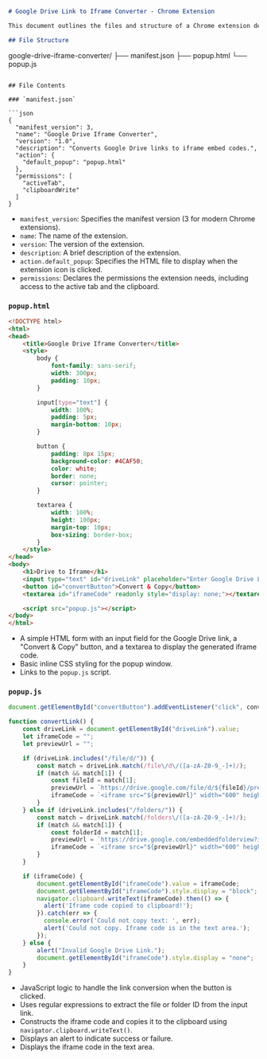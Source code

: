 ```markdown
# Google Drive Link to Iframe Converter - Chrome Extension

This document outlines the files and structure of a Chrome extension designed to convert Google Drive links into iframe embed codes.

## File Structure

```
google-drive-iframe-converter/
├── manifest.json
├── popup.html
└── popup.js
```

## File Contents

### `manifest.json`

```json
{
  "manifest_version": 3,
  "name": "Google Drive Iframe Converter",
  "version": "1.0",
  "description": "Converts Google Drive links to iframe embed codes.",
  "action": {
    "default_popup": "popup.html"
  },
  "permissions": [
    "activeTab",
    "clipboardWrite"
  ]
}
```

* `manifest_version`: Specifies the manifest version (3 for modern Chrome extensions).
* `name`: The name of the extension.
* `version`: The version of the extension.
* `description`: A brief description of the extension.
* `action.default_popup`: Specifies the HTML file to display when the extension icon is clicked.
* `permissions`: Declares the permissions the extension needs, including access to the active tab and the clipboard.

### `popup.html`

```html
<!DOCTYPE html>
<html>
<head>
    <title>Google Drive Iframe Converter</title>
    <style>
        body {
            font-family: sans-serif;
            width: 300px;
            padding: 10px;
        }

        input[type="text"] {
            width: 100%;
            padding: 5px;
            margin-bottom: 10px;
        }

        button {
            padding: 8px 15px;
            background-color: #4CAF50;
            color: white;
            border: none;
            cursor: pointer;
        }

        textarea {
            width: 100%;
            height: 100px;
            margin-top: 10px;
            box-sizing: border-box;
        }
    </style>
</head>
<body>
    <h1>Drive to Iframe</h1>
    <input type="text" id="driveLink" placeholder="Enter Google Drive Link">
    <button id="convertButton">Convert & Copy</button>
    <textarea id="iframeCode" readonly style="display: none;"></textarea>

    <script src="popup.js"></script>
</body>
</html>
```

* A simple HTML form with an input field for the Google Drive link, a "Convert & Copy" button, and a textarea to display the generated iframe code.
* Basic inline CSS styling for the popup window.
* Links to the `popup.js` script.

### `popup.js`

```javascript
document.getElementById("convertButton").addEventListener("click", convertLink);

function convertLink() {
    const driveLink = document.getElementById("driveLink").value;
    let iframeCode = "";
    let previewUrl = "";

    if (driveLink.includes("/file/d/")) {
        const match = driveLink.match(/file\/d\/([a-zA-Z0-9_-]+)/);
        if (match && match[1]) {
            const fileId = match[1];
            previewUrl = `https://drive.google.com/file/d/${fileId}/preview`;
            iframeCode = `<iframe src="${previewUrl}" width="600" height="400" frameborder="0" allowfullscreen></iframe>`;
        }
    } else if (driveLink.includes("/folders/")) {
        const match = driveLink.match(/folders\/([a-zA-Z0-9_-]+)/);
        if (match && match[1]) {
            const folderId = match[1];
            previewUrl = `https://drive.google.com/embeddedfolderview?id=${folderId}&usp=sharing`;
            iframeCode = `<iframe src="${previewUrl}" width="600" height="400" frameborder="0" allowfullscreen></iframe>`;
        }
    }

    if (iframeCode) {
        document.getElementById("iframeCode").value = iframeCode;
        document.getElementById("iframeCode").style.display = "block";
        navigator.clipboard.writeText(iframeCode).then(() => {
          alert('Iframe code copied to clipboard!');
        }).catch(err => {
          console.error('Could not copy text: ', err);
          alert('Could not copy. Iframe code is in the text area.');
        });
    } else {
        alert("Invalid Google Drive Link.");
        document.getElementById("iframeCode").style.display = "none";
    }
}
```

* JavaScript logic to handle the link conversion when the button is clicked.
* Uses regular expressions to extract the file or folder ID from the input link.
* Constructs the iframe code and copies it to the clipboard using `navigator.clipboard.writeText()`.
* Displays an alert to indicate success or failure.
* Displays the iframe code in the text area.
